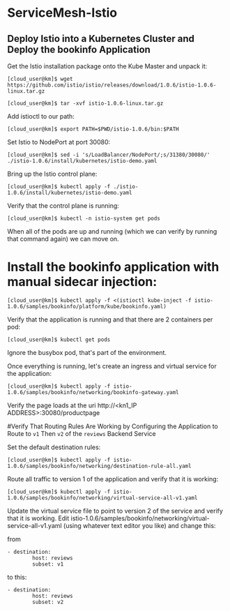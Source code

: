 # ServiceMesh-Istio

## Deploy Istio into a Kubernetes Cluster and Deploy the bookinfo Application


Get the Istio installation package onto the Kube Master and unpack it:

```
[cloud_user@km]$ wget https://github.com/istio/istio/releases/download/1.0.6/istio-1.0.6-linux.tar.gz
```
```
[cloud_user@km]$ tar -xvf istio-1.0.6-linux.tar.gz

```
Add istioctl to our path:
```
[cloud_user@km]$ export PATH=$PWD/istio-1.0.6/bin:$PATH
```

Set Istio to NodePort at port 30080:

```
[cloud_user@km]$ sed -i 's/LoadBalancer/NodePort/;s/31380/30080/' ./istio-1.0.6/install/kubernetes/istio-demo.yaml
```
Bring up the Istio control plane:

```
[cloud_user@km]$ kubectl apply -f ./istio-1.0.6/install/kubernetes/istio-demo.yaml
```
Verify that the control plane is running:

```
[cloud_user@km]$ kubectl -n istio-system get pods
```
When all of the pods are up and running (which we can verify by running that command again) we can move on.

# Install the bookinfo application with manual sidecar injection:

```
[cloud_user@km]$ kubectl apply -f <(istioctl kube-inject -f istio-1.0.6/samples/bookinfo/platform/kube/bookinfo.yaml)
```
Verify that the application is running and that there are 2 containers per pod:

```
[cloud_user@km]$ kubectl get pods
```
Ignore the busybox pod, that's part of the environment.

Once everything is running, let's create an ingress and virtual service for the application:

```
[cloud_user@km]$ kubectl apply -f istio-1.0.6/samples/bookinfo/networking/bookinfo-gateway.yaml
```

Verify the page loads at the uri http://<kn1_IP ADDRESS>:30080/productpage



#Verify That Routing Rules Are Working by Configuring the Application to Route to `v1` Then `v2` of the `reviews` Backend Service



Set the default destination rules:

```
[cloud_user@km]$ kubectl apply -f istio-1.0.6/samples/bookinfo/networking/destination-rule-all.yaml

```
Route all traffic to version 1 of the application and verify that it is working:

```
[cloud_user@km]$ kubectl apply -f istio-1.0.6/samples/bookinfo/networking/virtual-service-all-v1.yaml
```
Update the virtual service file to point to version 2 of the service and verify that it is working. 
Edit istio-1.0.6/samples/bookinfo/networking/virtual-service-all-v1.yaml (using whatever text editor you like) and change this:

from 
```
- destination:
        host: reviews
        subset: v1
```
to this:
```
- destination:
        host: reviews
        subset: v2
```
